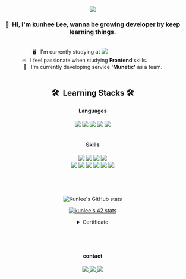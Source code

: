 <div width="100%" height="100%" align="center">
  <img src="https://capsule-render.vercel.app/api?type=waving&color=gradient&customColorList=1,6,14,18,20&height=180&section=header&text=Keep%20Learning&fontSize=50&fontAlignY=40" />

  <h3>👋 &nbsp;Hi, I'm kunhee Lee, wanna be growing developer by keep learning things.<br /></h3>
  <br />
  🖥 &nbsp; I'm currently studying at <img src="https://img.shields.io/badge/42Seoul-black?style=flat-square&logo=42&logoColor=ffffff" />&nbsp;&nbsp;&nbsp;&nbsp;&nbsp;&nbsp;&nbsp;&nbsp;&nbsp;&nbsp;&nbsp;&nbsp;&nbsp;&nbsp;&nbsp;&nbsp;&nbsp;&nbsp;&nbsp;&nbsp;&nbsp;&nbsp;&nbsp;&nbsp;&nbsp;&nbsp;&nbsp;&nbsp;&nbsp;&nbsp;&nbsp;<br />
  🔥 &nbsp; I feel passionate when studying <b>Frontend</b> skills.&nbsp;&nbsp;&nbsp;&nbsp;&nbsp;&nbsp;&nbsp;&nbsp;&nbsp;&nbsp;&nbsp;<br />
  🚀 &nbsp; I'm currently developing service <b>'Munetic'</b> as a team. <br /><br />
  <h2>🛠 &nbsp;Learning Stacks&nbsp;🛠 <br/></h2>
  <h4>Languages</h4>
  <div>
    <img src="https://img.shields.io/badge/JavaScript-F7DF1E?style=for-the-badge&logo=JavaScript&logoColor=black" />
    <img src="https://img.shields.io/badge/TypeScript-007ACC?style=for-the-badge&logo=typescript&logoColor=white" />
    <img src="https://img.shields.io/badge/Html-E34F26?style=for-the-badge&logo=Html5&logoColor=white" />
    <img src="https://img.shields.io/badge/CSS-1572B6?style=for-the-badge&logo=CSS3&logoColor=white" />
    <img src="https://img.shields.io/badge/C-A8B9CC?style=for-the-badge&logo=C&logoColor=white" />
  </div>
  <br />
  <h4>Skills</h4>
  <div>
    <img src="https://img.shields.io/badge/React-61DAFB?style=for-the-badge&logo=React&logoColor=black" />
    <img src="https://img.shields.io/badge/Redux-593D88?style=for-the-badge&logo=redux&logoColor=white" />
    <img src="https://img.shields.io/badge/styled--components-DB7093?style=for-the-badge&logo=styled-components&logoColor=white" />
    <img src="https://img.shields.io/badge/Material--UI-0081CB?style=for-the-badge&logo=material-ui&logoColor=white" />
  </div>
  <div>
    <img src="https://img.shields.io/badge/Jest-C21325?style=flat-square&logo=Jest&logoColor=white" />
    <img src="https://img.shields.io/badge/Next.js-000000?style=flat-square&logo=Next.js&logoColor=white" />
    <img src="https://img.shields.io/badge/Node.js-43853D?style=flat-square&logo=node.js&logoColor=white" />
    <img src="https://img.shields.io/badge/Express.js-404D59?style=flat-square&logo=Express" />
    <img src="https://img.shields.io/badge/Docker-2496ED?style=flat-square&logo=Docker&logoColor=white" />
    <img src="https://img.shields.io/badge/Swagger-85EA2D?style=flat-square&logo=Swagger&logoColor=black" />
  </div>

  <h2><br /></h2>  

![Kunlee's GitHub stats](https://github-readme-stats.vercel.app/api?username=leekh716&show_icons=true&theme=buefy)
<div>
  
[![kunlee's 42 stats](https://badge42.herokuapp.com/api/stats/kunlee?cursus=42cursus)](https://github.com/JaeSeoKim/badge42) 
</div>
<details>
<summary>Certificate</summary>
<img src="https://42js.vercel.app/api/v1/certificate/js-piscine-beta/kunlee" alt="kunlee" width="480px" />
</details>
  <h2><br /></h2>
    <h4>contact</h4>
  <div>
    <a href="mailto:42.4.kunlee@gmail.com">
      <img src="https://img.shields.io/badge/42.4.kunlee@gmail.com-EA4335?style=flat-square&logo=Gmail&logoColor=white" />
    </a>
    <a href="kunlees.notion.site">
      <img src="https://img.shields.io/badge/Notion-000000?style=flat-square&logo=Notion&logoColor=white" />
    </a>
    <a href="https://www.instagram.com/kunkun716/">
      <img src="https://img.shields.io/badge/kunkun716-E4405F?style=flat-square&logo=Instagram&logoColor=white" />
    </a>
  </div>
</div>
